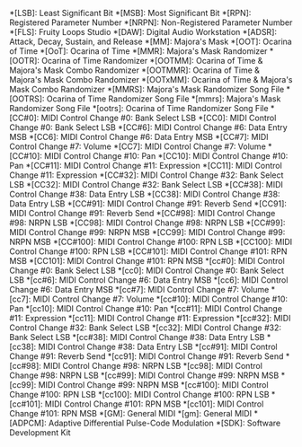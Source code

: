 *[LSB]: Least Significant Bit
*[MSB]: Most Significant Bit
*[RPN]: Registered Parameter Number
*[NRPN]: Non-Registered Parameter Number
*[FLS]: Fruity Loops Studio
*[DAW]: Digital Audio Workstation
*[ADSR]: Attack, Decay, Sustain, and Release
*[MM]: Majora's Mask
*[OOT]: Ocarina of Time
*[OoT]: Ocarina of Time
*[MMR]: Majora's Mask Randomizer
*[OOTR]: Ocarina of Time Randomizer
*[OOTMM]: Ocarina of Time & Majora's Mask Combo Randomizer
*[OOTMMR]: Ocarina of Time & Majora's Mask Combo Randomizer
*[OOTxMM]: Ocarina of Time & Majora's Mask Combo Randomizer
*[MMRS]: Majora's Mask Randomizer Song File
*[OOTRS]: Ocarina of Time Randomizer Song File
*[mmrs]: Majora's Mask Randomizer Song File
*[ootrs]: Ocarina of Time Randomizer Song File
*[CC#0]: MIDI Control Change #0: Bank Select LSB
*[CC0]: MIDI Control Change #0: Bank Select LSB
*[CC#6]: MIDI Control Change #6: Data Entry MSB
*[CC6]: MIDI Control Change #6: Data Entry MSB
*[CC#7]: MIDI Control Change #7: Volume
*[CC7]: MIDI Control Change #7: Volume
*[CC#10]: MIDI Control Change #10: Pan
*[CC10]: MIDI Control Change #10: Pan
*[CC#11]: MIDI Control Change #11: Expression
*[CC11]: MIDI Control Change #11: Expression
*[CC#32]: MIDI Control Change #32: Bank Select LSB
*[CC32]: MIDI Control Change #32: Bank Select LSB
*[CC#38]: MIDI Control Change #38: Data Entry LSB
*[CC38]: MIDI Control Change #38: Data Entry LSB
*[CC#91]: MIDI Control Change #91: Reverb Send
*[CC91]: MIDI Control Change #91: Reverb Send
*[CC#98]: MIDI Control Change #98: NRPN LSB
*[CC98]: MIDI Control Change #98: NRPN LSB
*[CC#99]: MIDI Control Change #99: NRPN MSB
*[CC99]: MIDI Control Change #99: NRPN MSB
*[CC#100]: MIDI Control Change #100: RPN LSB
*[CC100]: MIDI Control Change #100: RPN LSB
*[CC#101]: MIDI Control Change #101: RPN MSB
*[CC101]: MIDI Control Change #101: RPN MSB
*[cc#0]: MIDI Control Change #0: Bank Select LSB
*[cc0]: MIDI Control Change #0: Bank Select LSB
*[cc#6]: MIDI Control Change #6: Data Entry MSB
*[cc6]: MIDI Control Change #6: Data Entry MSB
*[cc#7]: MIDI Control Change #7: Volume
*[cc7]: MIDI Control Change #7: Volume
*[cc#10]: MIDI Control Change #10: Pan
*[cc10]: MIDI Control Change #10: Pan
*[cc#11]: MIDI Control Change #11: Expression
*[cc11]: MIDI Control Change #11: Expression
*[cc#32]: MIDI Control Change #32: Bank Select LSB
*[cc32]: MIDI Control Change #32: Bank Select LSB
*[cc#38]: MIDI Control Change #38: Data Entry LSB
*[cc38]: MIDI Control Change #38: Data Entry LSB
*[cc#91]: MIDI Control Change #91: Reverb Send
*[cc91]: MIDI Control Change #91: Reverb Send
*[cc#98]: MIDI Control Change #98: NRPN LSB
*[cc98]: MIDI Control Change #98: NRPN LSB
*[cc#99]: MIDI Control Change #99: NRPN MSB
*[cc99]: MIDI Control Change #99: NRPN MSB
*[cc#100]: MIDI Control Change #100: RPN LSB
*[cc100]: MIDI Control Change #100: RPN LSB
*[cc#101]: MIDI Control Change #101: RPN MSB
*[cc101]: MIDI Control Change #101: RPN MSB
*[GM]: General MIDI
*[gm]: General MIDI
*[ADPCM]: Adaptive Differential Pulse-Code Modulation
*[SDK]: Software Development Kit